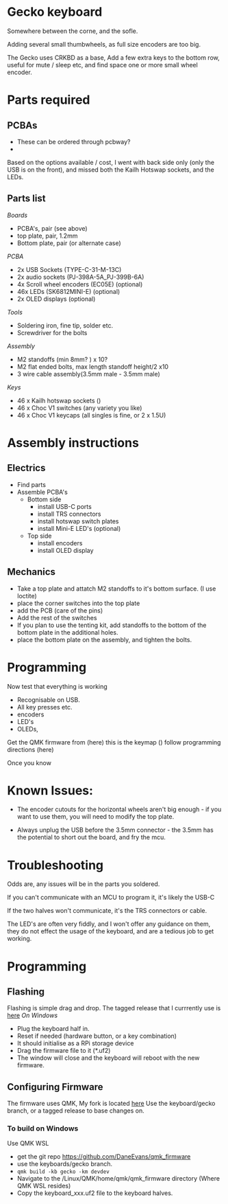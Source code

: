 # Gecko keyboard
Somewhere between the corne, and the sofle. 

Adding several small thumbwheels, as full size encoders are too big. 

The Gecko uses CRKBD as a base, 
Add a few extra keys to the bottom row, useful for mute / sleep etc, and find space one or more small wheel encoder. 


# Parts required
## PCBAs
- These can be ordered through pcbway? 
- <list settings here> 
Based on the options available / cost, I went with back side only (only the USB is on the front), and missed both the Kailh Hotswap sockets, and the LEDs. 

## Parts list
*Boards*
- PCBA's, pair (see above)
- top plate, pair, 1.2mm 
- Bottom plate, pair (or alternate case)

*PCBA* 
- 2x USB Sockets (TYPE-C-31-M-13C)
- 2x audio sockets (PJ-398A-5A_PJ-399B-6A)
- 4x Scroll wheel encoders (EC05E) (optional)
- 46x LEDs (SK6812MINI-E) (optional)
- 2x OLED displays (optional)

*Tools* 
- Soldering iron, fine tip, solder etc. 
- Screwdriver for the bolts

*Assembly* 
- M2 standoffs (min 8mm? ) x 10? 
- M2 flat ended bolts, max length standoff height/2   x10
- 3 wire cable assembly(3.5mm male - 3.5mm male)

*Keys*
- 46 x Kailh hotswap sockets ()
- 46 x Choc V1 switches (any variety you like)
- 46 x Choc V1 keycaps (all singles is fine, or 2 x 1.5U)


# Assembly instructions

## Electrics

- Find parts
- Assemble PCBA's 
  - Bottom side
    - install USB-C ports
    - install TRS connectors
    - install hotswap switch plates
    - install Mini-E LED's (optional) 
  - Top side 
    - install encoders
    - install OLED display

## Mechanics
- Take a top plate and attatch M2 standoffs to it's bottom surface. (I use loctite)
- place the corner switches into the top plate
- add the PCB (care of the pins)
- Add the rest of the switches
- If you plan to use the tenting kit, add standoffs to the bottom of the bottom plate in the additional holes.
- place the bottom plate on the assembly, and tighten the bolts.

# Programming
Now test that everything is working 
- Recognisable on USB.
- All key presses etc. 
- encoders
- LED's
- OLEDs, 


Get the QMK firmware from (here)
this is the keymap ()
follow programming directions (here)

Once you know 


# Known Issues: 
- The encoder cutouts for the horizontal wheels aren't big enough - if you want to use them, you will need to modify the top plate.

- Always unplug the USB before the 3.5mm connector - the 3.5mm has the potential to short out the board, and fry the mcu. 

# Troubleshooting
Odds are, any issues will be in the parts you soldered.

If you can't communicate with an MCU to program it, it's likely the USB-C

If the two halves won't communicate, it's the TRS connectors or cable.

The LED's are often very fiddly, and I won't offer any guidance on them, they do not effect the usage of the keyboard, and are a tedious job to get working. 

# Programming 

## Flashing 
Flashing is simple drag and drop. 
The tagged release that I currrently use is [here](https://github.com/DaneEvans/qmk_firmware/releases/tag/gecko_devdev_1.0)
*On Windows* 
- Plug the keyboard half in. 
- Reset if needed (hardware button, or a key combination)
- It should initialise as a RPi storage device 
- Drag the firmware file to it (*.uf2)
- The window will close and the keyboard will reboot with the new firmware. 

## Configuring Firmware
The firmware uses QMK, My fork is located [here](https://github.com/DaneEvans/qmk_firmware) Use the keyboard/gecko branch, or a tagged release to base changes on. 

### To build on Windows
Use QMK WSL 
- get the git repo https://github.com/DaneEvans/qmk_firmware
- use the keyboards/gecko branch. 
- `qmk build -kb gecko -km devdev`
- Navigate to the /Linux/QMK/home/qmk/qmk_firmware directory (Where QMK WSL resides)
- Copy the keyboard_xxx.uf2 file to the keyboard halves. 
